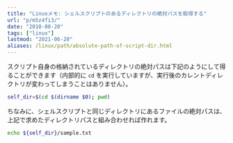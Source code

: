 ```yaml
---
title: "Linuxメモ: シェルスクリプトのあるディレクトリの絶対パスを取得する"
url: "p/m5z4fi3/"
date: "2010-08-20"
tags: ["linux"]
lastmod: "2021-06-20"
aliases: /linux/path/absolute-path-of-script-dir.html
---
```


スクリプト自身の格納されているディレクトリの絶対パスは下記のようにして得ることができます（内部的に `cd` を実行していますが、実行後のカレントディレクトリが変わってしまうことはありません）。

```bash
self_dir=$(cd $(dirname $0); pwd)
```

ちなみに、シェルスクリプトと同じディレクトリにあるファイルの絶対パスは、上記で求めたディレクトリパスと組み合わせれば作れます。

```bash
echo ${self_dir}/sample.txt
```


